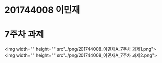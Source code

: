 # 201744008 이민재
# 7주차 과제

  <img width="" height="" src"../png/201744008_이민재A_7주차 과제1.png"></img>
  <img width="" height="" src"../png/201744008_이민재A_7주차 과제2.png"></img>
